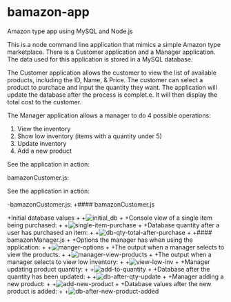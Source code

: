 # bamazon-app
Amazon type app using MySQL and Node.js

This is a node command line application that mimics a simple Amazon type marketplace. There is a Customer application and a Manager application. The data used for this application is stored in a MySQL database.

The Customer application allows the customer to view the list of available products, including the ID, Name, & Price. The customer can select a product to purchace and input the quantity they want. The application will update the database after the process is complet.e. It will then display the total cost to the customer.

The Manager application allows a manager to do 4 possible operations:
1) View the inventory
2) Show low inventory (items with a quantity under 5)
3) Update inventory
4) Add a new product

See the application in action:

bamazonCustomer.js:

 See the application in action:
 
-bamazonCustomer.js:
+#### bamazonCustomer.js
 
+Initial database values
+
+![initial_db](https://cloud.githubusercontent.com/assets/22712344/25007863/7f82b446-2027-11e7-83a2-adff76df3771.png)
+
+Console view of a single item being purchased:
+
+![single-item-purchase](https://cloud.githubusercontent.com/assets/22712344/25007865/7f85c654-2027-11e7-9750-995ae860b7ff.png)
+
+Database quantity after a user has purchased an item:
+
+![db-qty-total-after-purchase](https://cloud.githubusercontent.com/assets/22712344/25007858/7f77e340-2027-11e7-9ddc-1fadd84ce748.png)
+
+#### bamazonManager.js
+
+Options the manager has when using the application:
+
+![manger-options](https://cloud.githubusercontent.com/assets/22712344/25007864/7f82e98e-2027-11e7-823d-f54be6d393b2.png)
+
+The output when a manager selects to view the products:
+
+![manager-view-products](https://cloud.githubusercontent.com/assets/22712344/25007862/7f8298a8-2027-11e7-9efb-c3b691162b61.png)
+
+The output when a manager selects to view low inventory:
+
+![view-low-inv](https://cloud.githubusercontent.com/assets/22712344/25007866/7f92b6b6-2027-11e7-8a4e-c01d7c4a1ae1.png)
+
+Manager updating product quantity:
+
+![add-to-quantity](https://cloud.githubusercontent.com/assets/22712344/25007859/7f788016-2027-11e7-97ef-75e3a6737674.png)
+
+Database after the quantity has been updated:
+
+![db-after-qty-update](https://cloud.githubusercontent.com/assets/22712344/25007860/7f78e556-2027-11e7-9771-67f2ff1db2dd.png)
+
+Manager adding a new product:
+
+![add-new-product](https://cloud.githubusercontent.com/assets/22712344/25007861/7f7edc0e-2027-11e7-9d73-75ffb61b8c94.png)
+
+Database values after the new product is added:
+
+![db-after-new-product-added](https://cloud.githubusercontent.com/assets/22712344/25007857/7f779372-2027-11e7-817e-e485111ef8b6.png)
